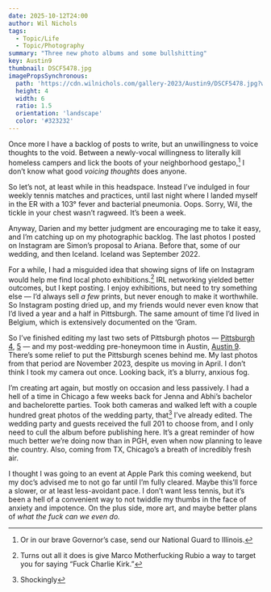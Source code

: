 ```yaml
---
date: 2025-10-12T24:00
author: Wil Nichols
tags:
  - Topic/Life
  - Topic/Photography
summary: "Three new photo albums and some bullshitting"
key: Austin9
thumbnail: DSCF5478.jpg
imagePropsSynchronous:
  path: 'https://cdn.wilnichols.com/gallery-2023/Austin9/DSCF5478.jpg?width=6px&format=webp'
  height: 4
  width: 6
  ratio: 1.5
  orientation: 'landscape'
  color: '#323232'
---
```


Once more I have a backlog of posts to write, but an unwillingness to voice thoughts to the void. Between a newly-vocal willingness to literally kill homeless campers and lick the boots of your neighborhood gestapo,[^1] I don’t know what good _voicing thoughts_ does anyone. 

So let’s not, at least while in this headspace. Instead I’ve indulged in four weekly tennis matches and practices, until last night where I landed myself in the ER with a 103° fever and bacterial pneumonia. Oops. Sorry, Wil, the tickle in your chest wasn’t ragweed. It’s been a week.

Anyway, Darien and my better judgment are encouraging me to take it easy, and I’m catching up on my photographic backlog. The last photos I posted on Instagram are Simon’s proposal to Ariana. Before that, some of our wedding, and then Iceland. Iceland was September 2022.

For a while, I had a misguided idea that showing signs of life on Instagram would help me find local photo exhibitions.[^2] IRL networking yielded better outcomes, but I kept posting. I enjoy exhibitions, but need to try something else — I’d always sell _a few_ prints, but never enough to make it worthwhile. So Instagram posting dried up, and my friends would never even know that I’d lived a year and a half in Pittsburgh. The same amount of time I’d lived in Belgium, which is extensively documented on the ‘Gram.

So I’ve finished editing my last two sets of Pittsburgh photos — [Pittsburgh 4](/albums/pittsburgh-4/), [5](/albums/pittsburgh-5/) — and my post-wedding pre-honeymoon time in Austin, [Austin 9](/albums/austin-9/). There’s some relief to put the Pittsburgh scenes behind me. My last photos from that period are November 2023, despite us moving in April. I don’t think I took my camera out once. Looking back, it’s a blurry, anxious fog. 

I’m creating art again, but mostly on occasion and less passively. I had a hell of a time in Chicago a few weeks back for Jenna and Abhi’s bachelor and bachelorette parties. Took both cameras and walked left with a couple hundred great photos of the wedding party, that[^3] I’ve already edited. The wedding party and guests received the full 201 to choose from, and I only need to cull the album before publishing here. It’s a great reminder of how much better we’re doing now than in PGH, even when now planning to leave the country. Also, coming from TX, Chicago’s a breath of incredibly fresh air.

I thought I was going to an event at Apple Park this coming weekend, but my doc’s advised me to not go far until I’m fully cleared. Maybe this’ll force a slower, or at least less-avoidant pace. I don’t want less tennis, but it’s been a hell of a convenient way to not twiddle my thumbs in the face of anxiety and impotence. On the plus side, more art, and maybe better plans of _what the fuck can we even do._

[^1]: Or in our brave Governor’s case, send our National Guard to Illinois. 
[^2]: Turns out all it does is give Marco Motherfucking Rubio a way to target you for saying “Fuck Charlie Kirk.”
[^3]: Shockingly